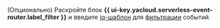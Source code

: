 (Опционально) Раскройте блок **{{ ui-key.yacloud.serverless-event-router.label_filter }}** и введите [jq-шаблон](https://jqlang.github.io/jq/manual/) для [фильтрации](../../serverless-integrations/concepts/eventrouter/rule.md#filter) событий.